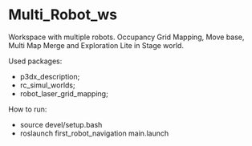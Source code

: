 # Multi_Robot_ws
Workspace with multiple robots. Occupancy Grid Mapping, Move base, Multi Map Merge and Exploration Lite in Stage world.

Used packages:
  - p3dx_description;
  - rc_simul_worlds;
  - robot_laser_grid_mapping; 

How to run:
  - source devel/setup.bash
  - roslaunch first_robot_navigation main.launch
